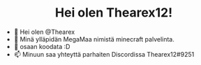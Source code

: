 <h1 align="center">Hei olen Thearex12!</h1>

- 👋 Hei olen @Thearex
- 👀 Minä ylläpidän MegaMaa nimistä minecraft palvelinta.
- 🌱 osaan koodata :D
- 📫 Minuun saa yhteyttä parhaiten Discordissa Thearex12#9251

